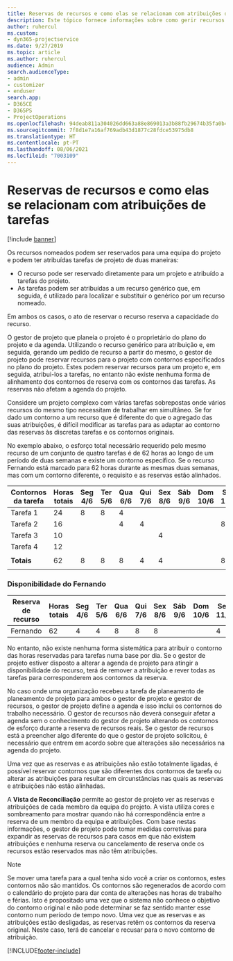 ```yaml
---
title: Reservas de recursos e como elas se relacionam com atribuições de tarefas
description: Este tópico fornece informações sobre como gerir recursos nomeados, reservas de recursos e atribuições de tarefas e como se relacionam.
author: ruhercul
ms.custom:
- dyn365-projectservice
ms.date: 9/27/2019
ms.topic: article
ms.author: ruhercul
audience: Admin
search.audienceType:
- admin
- customizer
- enduser
search.app:
- D365CE
- D365PS
- ProjectOperations
ms.openlocfilehash: 94deab811a304026dd663a88e869013a3b88fb29674b35fa0b40fa68f8c5ea62
ms.sourcegitcommit: 7f8d1e7a16af769adb43d1877c28fdce53975db8
ms.translationtype: HT
ms.contentlocale: pt-PT
ms.lasthandoff: 08/06/2021
ms.locfileid: "7003109"
---
```

# <a name="resource-bookings-and-how-they-relate-to-task-assignments"></a>Reservas de recursos e como elas se relacionam com atribuições de tarefas

[!include [banner](../includes/psa-now-project-operations.md)]

Os recursos nomeados podem ser reservados para uma equipa do projeto e podem ter atribuídas tarefas de projeto de duas maneiras:

- O recurso pode ser reservado diretamente para um projeto e atribuído a tarefas do projeto.
- As tarefas podem ser atribuídas a um recurso genérico que, em seguida, é utilizado para localizar e substituir o genérico por um recurso nomeado. 

Em ambos os casos, o ato de reservar o recurso reserva a capacidade do recurso.

O gestor de projeto que planeia o projeto é o proprietário do plano do projeto e da agenda. Utilizando o recurso genérico para atribuição e, em seguida, gerando um pedido de recurso a partir do mesmo, o gestor de projeto pode reservar recursos para o projeto com contornos especificados no plano do projeto. Estes podem reservar recursos para um projeto e, em seguida, atribui-los a tarefas, no entanto não existe nenhuma forma de alinhamento dos contornos de reserva com os contornos das tarefas. As reservas não afetam a agenda do projeto.

Considere um projeto complexo com várias tarefas sobrepostas onde vários recursos do mesmo tipo necessitam de trabalhar em simultâneo. Se for dado um contorno a um recurso que é diferente do que o agregado das suas atribuições, é difícil modificar as tarefas para as adaptar ao contorno das reservas às discretas tarefas e os contornos originais.

No exemplo abaixo, o esforço total necessário requerido pelo mesmo recurso de um conjunto de quatro tarefas é de 62 horas ao longo de um período de duas semanas e existe um contorno específico. Se o recurso Fernando está marcado para 62 horas durante as mesmas duas semanas, mas com um contorno diferente, o requisito e as reservas estão alinhados.

| **Contornos da tarefa**    | **Horas totais** | Seg 4/6 | Ter 5/6 | Qua 6/6 | Qui 7/6 | Sex 8/6 | Sáb 9/6 | Dom 10/6 | Seg 11/6 | Ter 12/6 | Qua 6/13 | Qui 14/6 | Sex 15/6 |
|----------------------|-----------------|--------|--------|--------|--------|--------|--------|---------|---------|---------|---------|---------|---------|
| Tarefa 1               | 24              | 8      | 8      | 4      |        |        |        |         |         |         | 4       |         |         |
| Tarefa 2               | 16              |        |        | 4      | 4      |        |        |         | 8       |         |         |         |         |
| Tarefa 3               | 10              |        |        |        |        | 4      |        |         |         | 4       |         | 2       |         |
| Tarefa 4               | 12              |        |        |        |        |        |        |         |         |         | 4       |         | 8       |
|                      |                 |        |        |        |        |        |        |         |         |         |         |         |         |
| **Totais**           | 62              | 8      | 8      | 8      | 4      | 4      |        |         | 8       | 4       | 8       | 2       | 8       |
|                      |                 |        |        |        |        |        |        |         |         |         |         |

### <a name="bobs-availability"></a>Disponibilidade do Fernando
| **Reserva de recurso** | **Horas totais** | Seg 4/6 | Ter 5/6 | Qua 6/6 | Qui 7/6 | Sex 8/6 | Sáb 9/6 | Dom 10/6 | Seg 11/6 | Ter 12/6 | Qua 6/13 | Qui 14/6 | Sex 15/6 |
|------------------------|-----------------|--------|--------|--------|--------|--------|--------|---------|---------|---------|---------|---------|---------|
| Fernando                    | 62              | 4      | 4      | 8      | 8      | 8      |        |         | 4       | 4       | 8       | 8       | 6       |

No entanto, não existe nenhuma forma sistemática para atribuir o contorno das horas reservadas para tarefas numa base por dia. Se o gestor de projeto estiver disposto a alterar a agenda de projeto para atingir a disponibilidade do recurso, terá de remover a atribuição e rever todas as tarefas para corresponderem aos contornos da reserva.

No caso onde uma organização recebeu a tarefa de planeamento de planeamento de projeto para ambos o gestor de projeto e gestor de recursos, o gestor de projeto define a agenda e isso inclui os contornos do trabalho necessário. O gestor de recursos não deverá conseguir afetar a agenda sem o conhecimento do gestor de projeto alterando os contornos de esforço durante a reserva de recursos reais. Se o gestor de recursos está a preencher algo diferente do que o gestor de projeto solicitou, é necessário que entrem em acordo sobre que alterações são necessários na agenda do projeto.

Uma vez que as reservas e as atribuições não estão totalmente ligadas, é possível reservar contornos que são diferentes dos contornos de tarefa ou alterar as atribuições para resultar em circunstâncias nas quais as reservas e atribuições não estão alinhadas.

A **Vista de Reconciliação** permite ao gestor de projeto ver as reservas e atribuições de cada membro da equipa do projeto. A vista utiliza cores e sombreamento para mostrar quando não há correspondência entre a reserva de um membro da equipa e atribuições. Com base nestas informações, o gestor de projeto pode tomar medidas corretivas para expandir as reservas de recursos para casos em que não existem atribuições e nenhuma reserva ou cancelamento de reserva onde os recursos estão reservados mas não têm atribuições.

> [!NOTE]
> Se mover uma tarefa para a qual tenha sido você a criar os contornos, estes contornos não são mantidos. Os contornos são regenerados de acordo com o calendário do projeto para dar conta de alterações nas horas de trabalho e férias. Isto é propositado uma vez que o sistema não conhece o objetivo do contorno original e não pode determinar se faz sentido manter esse contorno num período de tempo novo. Uma vez que as reservas e as atribuições estão desligadas, as reservas retêm os contornos da reserva original. Neste caso, terá de cancelar e recusar para o novo contorno de atribuição.



[!INCLUDE[footer-include](../includes/footer-banner.md)]